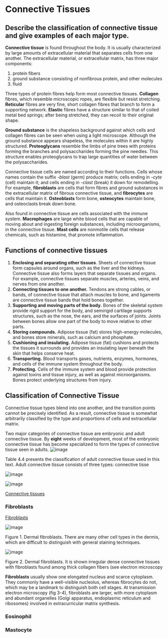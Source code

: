 # Connective Tissues 
   

## Describe the classification of connective tissue and give examples of each major type. 

**Connective tissue** is found throughout the body. It is usually characterized by large amounts of extracellular material that separates cells from one another. The extracellular material, or extracellular matrix, has three major components: 
1. protein fibers
2. ground substance consisting of nonfibrous protein, and other molecules
3. fluid

Three types of protein fibres help form most connective tissues. **Collagen** fibres, which resemble microscopic ropes, are flexible but resist stretching. **Reticular** fibres are very fine, short collagen fibres that branch to form a supporting network. **Elastic** fibres have a structure similar to that of coiled metal bed springs; after being stretched, they can recoil to their original shape. 

**Ground substance** is the shapeless background against which cells and collagen fibres can be seen when using a light microscope. Although the ground substance appears shapeless, the molecules within it are highly structured. **Proteoglycans** resemble the limbs of pine trees with proteins forming the branches and polysaccharides forming the pine needles. This structure enables proteoglycans to trap large quantities of water between the polysaccharides. 

Connective tissue cells are named according to their functions. Cells whose names contain the suffix *-blast* (germ) produce matrix; cells ending in *-cyte* (cell) maintain it; and cells ending in *-clast* (break) it down for remodelling. For example, **fibroblasts** are cells that form fibres and ground substances in the extracellular matrix of fibrous connective tissue, and **fibrocytes** are cells that maintain it. **Osteoblasts** form bone, **osteocytes** maintain bone, and osteoclasts break down bone. 

Also found in connective tissue are cells associated with the immune system. **Macrophages** are large white blood cells that are capable of moving about and ingesting foreign substances, including microorganisms, in the connective tissue. **Mast cells** are nonmotile cells that release chemicals, such as histamine, that promote inflammation.

## Functions of connective tissues 

1. **Enclosing and separating other tissues**. Sheets of connective tissue form capsules around organs, such as the liver and the kidneys. Connective tissue also forms layers that separate tissues and organs. For example, connective tissues separate muscles, arteries, veins, and nerves from one another. 
2. **Connecting tissues to one another.** Tendons are strong cables, or bands, of connective tissue that attach muscles to bone, and ligaments are connective tissue bands that hold bones together. 
3. **Supporting and moving parts of the body.** Bones of the skeletal system provide rigid support for the body, and semirigid cartilage supports structures, such as the nose, the ears, and the surfaces of joints. Joints between bones allow one part of the body to move relative to other parts. 
4. **Storing compounds.** Adipose tissue (fat) stores high-energy molecules, and bones store minerals, such as calcium and phosphate.
5. **Cushioning and insulating.** Adipose tissue (fat) cushions and protects the tissues it surrounds and provides an insulating layer beneath the skin that helps conserve heat. 
6. **Transporting.** Blood transports gases, nutrients, enzymes, hormones, and cells of the immune system throughout the body.
7. **Protecting.** Cells of the immune system and blood provide protection against toxins and tissue injury, as well as against microorganisms. Bones protect underlying structures from injury.

## Classification of Connective Tissue 

Connective tissue types blend into one another, and the transition points cannot be precisely identified. As a result, connective tissue is somewhat arbitrarily classified by the type and proportions of cells and extracellular matrix. 

Two major categories of connective tissue are embryonic and adult connective tissue. By **eight** weeks of development, most of the embryonic connective tissue has become specialized to form the types of connective tissue seen in adults.
![image](https://github.com/pe1l1nl1/23007/assets/19546253/6558dece-573d-4a41-9e54-094e3281aa84)



Table 4.4 presents the classification of adult connective tissue used in this text. Adult connective tissue consists of three types: connective tisse

![image](https://github.com/pe1l1nl1/23007/assets/19546253/76bf7394-294f-4c6a-b450-83dc34d180c5)

![image](https://github.com/pe1l1nl1/23007/assets/19546253/8ccce885-eed6-4e2b-b671-f3c0b4fc6172)

[Connective tissues](https://www.brainkart.com/article/Connective-tissue_21762/)

### Fibroblasts 
[Fibroblasts](https://mmegias.webs.uvigo.es/02-english/8-tipos-celulares/fibroblasto.php)


![image](https://github.com/pe1l1nl1/23007/assets/19546253/cdfd6752-ce1b-426b-8274-61f843e88a2d)


Figure 1. Dermal fibroblasts. There are many other cell types in the dermis, which are difficult to distinguish with general staining techniques. 

![image](https://github.com/pe1l1nl1/23007/assets/19546253/0f6544f0-7c80-4689-b050-9ca5ca0576a7)

Figure 2. Dermal fibroblasts. It is shown irregular dense connective tissues with fibroblasts found among thick collagen fibers (see electron microscopy 

**Fibroblasts** usually show one elongated nucleus and scarce cytoplasm. They commonly have a well-visible nucleolus, whereas fibrocytes do not, which may be a landmark to distinguish both cell stages. At transmission electron microscopy (fig 3-4), fibroblasts are larger, with more cytoplasm and abundant organelles (Golgi apparatus, endoplasmic reticulum and ribosomes) involved in extracurricular matrix synthesis. 

### Eosinophil 

### Mastocyte 





